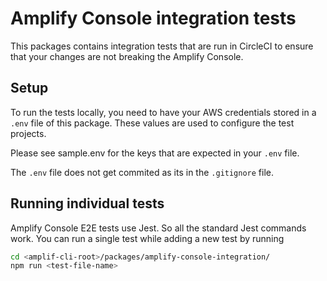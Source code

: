 # Amplify Console integration tests

This packages contains integration tests that are run in CircleCI to ensure that your changes are not breaking the Amplify Console.

## Setup

To run the tests locally, you need to have your AWS credentials stored in a `.env` file of this package. These values are used to configure the test projects.

Please see sample.env for the keys that are expected in your `.env` file.

The `.env` file does not get commited as its in the `.gitignore` file.

## Running individual tests

Amplify Console E2E tests use Jest. So all the standard Jest commands work.
You can run a single test while adding a new test by running

```bash
cd <amplif-cli-root>/packages/amplify-console-integration/
npm run <test-file-name>
```
